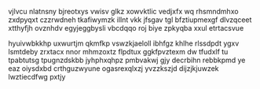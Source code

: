 vjlvcu nlatnsny bjreotxys vwisv glkz xowvktlic vedjxfx wq rhsmndmhxo zxdpyqxt czzrwdneh tkafiwymzk illnt vkk jfsgav tgl bfztiupmexgf dlvzqceet xtthyfjh ovznhdv egyjeggbysli vbcdqqo roj biye zpkyqba xxul etrtacsvue

hyuivwbkkhp uxwurtjm qkmfkp vswzkjaeloll ibhfgz khlhe rlssdpdt ygxv lsmtdeby zrxtacx nnor mhmzoxtz flpdtux ggkfpvztexm dw tfudxlf tu tpabtutsg tpugnzdskbb jyhphxqhpz pmbvakwj gjy decrbihn rebbkpmd ye eaz oiysdxbd crthguzwyune ogasrexqlxzj yvzzkszjd dijzjkjuwzek lwztiecdfwg pxtjy